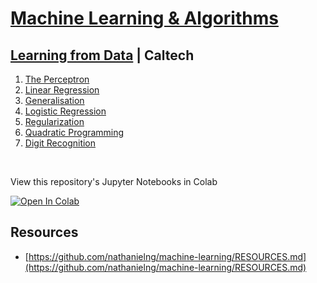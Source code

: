 # [Machine Learning & Algorithms](https://nathanielng.github.io/machine-learning)

## [Learning from Data](https://work.caltech.edu/telecourse) | Caltech

1. [The Perceptron](https://nathanielng.github.io/machine-learning/perceptron/perceptron.html)
2. [Linear Regression](https://nathanielng.github.io/machine-learning/perceptron/linearregression.html)
3. [Generalisation](https://nathanielng.github.io/machine-learning/perceptron/generalisation.html)
4. [Logistic Regression](https://nathanielng.github.io/machine-learning/perceptron/logistic-regression.html)
5. [Regularization](https://nathanielng.github.io/machine-learning/perceptron/regularization.html)
6. [Quadratic Programming](https://nathanielng.github.io/machine-learning/perceptron/quadratic-programming.html)
7. [Digit Recognition](https://nathanielng.github.io/machine-learning/perceptron/digit-recognition.html)

<br>

View this repository's Jupyter Notebooks in Colab

[![Open In Colab](https://colab.research.google.com/assets/colab-badge.svg)](https://colab.research.google.com/github/nathanielng/machine-learning)

## Resources

- [https://github.com/nathanielng/machine-learning/RESOURCES.md](https://github.com/nathanielng/machine-learning/RESOURCES.md)
